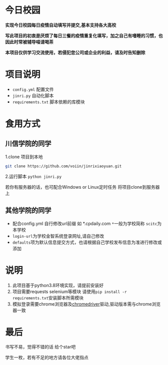 # 今日校园
**实现今日校园每日疫情自动填写并提交,基本支持各大高校**

**写此项目的初衷是厌烦了每日三餐的疫情重复化填写，加之自己有嗜睡的习惯，也因此时常被辅导喵请喝茶**

**本项目仅供学习交流使用，若侵犯您公司或企业的利益，请及时告知删除**

# 项目说明
- `config.yml`  配置文件
- `jinri.py`  自动化脚本
- `requirements.txt` 脚本依赖的库模块

# 食用方式
## 川信学院的同学
1.clone 项目到本地
```bash
git clone https://github.com/voiin/jinrixiaoyuan.git
```
2.运行脚本
`python jinri.py`

若你有服务器的话，也可配合Windows or Linux定时任务 将项目clone到服务器上

## 其他学院的同学
- 配合config.yml 自行修改url前缀 如 *.cpdaily.com `*`一般为学校简称  `scitc`为本学校
- `login-url`为学校金智系统登录网址,请自己修改
- `defaults`项为默认信息提交方式，也请根据自己学校发布信息为准进行修改或添加

# 说明
1. 此项目基于python3.8环境实现，请提前安装好
2. 项目需要requests selenium等模块 请使用`pip install -r requirements.txt`安装脚本所需模块
3. 模拟登录需要chrome浏览器及[chromedriver](https://chromedriver.storage.googleapis.com/index.html)驱动,驱动版本需与chrome浏览器一致

# 最后
书写不易，觉得不错的话 给个star吧

学生一枚，若有不足的地方请各位大佬指点
